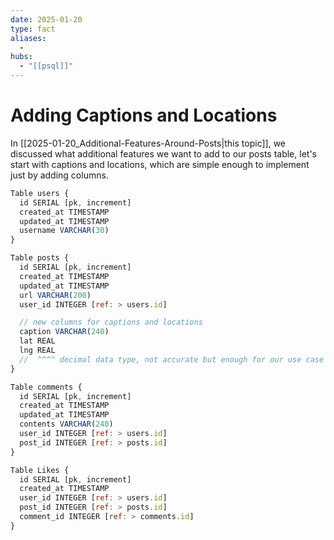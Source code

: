```yaml
---
date: 2025-01-20
type: fact
aliases:
  -
hubs:
  - "[[psql]]"
---
```


# Adding Captions and Locations

In [[2025-01-20_Additional-Features-Around-Posts|this topic]], we discussed what additional features we want to add to our posts table, let's start with captions and locations, which are simple enough to implement just by adding columns.

```js
Table users {
  id SERIAL [pk, increment]
  created_at TIMESTAMP
  updated_at TIMESTAMP
  username VARCHAR(30)
}

Table posts {
  id SERIAL [pk, increment]
  created_at TIMESTAMP
  updated_at TIMESTAMP
  url VARCHAR(200)
  user_id INTEGER [ref: > users.id]

  // new columns for captions and locations
  caption VARCHAR(240)
  lat REAL
  lng REAL
  //  ^^^^ decimal data type, not accurate but enough for our use case
}

Table comments {
  id SERIAL [pk, increment]
  created_at TIMESTAMP
  updated_at TIMESTAMP
  contents VARCHAR(240)
  user_id INTEGER [ref: > users.id]
  post_id INTEGER [ref: > posts.id]
}

Table Likes {
  id SERIAL [pk, increment]
  created_at TIMESTAMP
  user_id INTEGER [ref: > users.id]
  post_id INTEGER [ref: > posts.id]
  comment_id INTEGER [ref: > comments.id]
}
```

